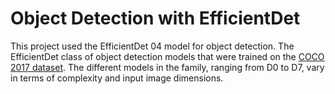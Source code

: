 # Object Detection with EfficientDet

This project used the EfficientDet 04 model for object detection. The EfficientDet class of object detection models that were trained on the [COCO 2017 dataset](https://cocodataset.org/#home). The different models in the family, ranging from D0 to D7, vary in terms of complexity and input image dimensions.
